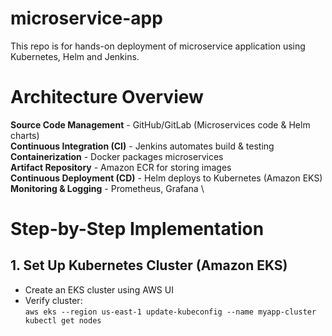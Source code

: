 # microservice-app
This repo is for hands-on deployment of microservice application using Kubernetes, Helm and Jenkins.

# Architecture Overview
**Source Code Management** - GitHub/GitLab (Microservices code & Helm charts) \
**Continuous Integration (CI)** - Jenkins automates build & testing \
**Containerization** - Docker packages microservices \
**Artifact Repository** - Amazon ECR for storing images \
**Continuous Deployment (CD)** - Helm deploys to Kubernetes (Amazon EKS) \
**Monitoring & Logging** - Prometheus, Grafana \

# Step-by-Step Implementation

## 1. Set Up Kubernetes Cluster (Amazon EKS)
* Create an EKS cluster using AWS UI
* Verify cluster: \
`aws eks --region us-east-1 update-kubeconfig --name myapp-cluster
kubectl get nodes`
  
